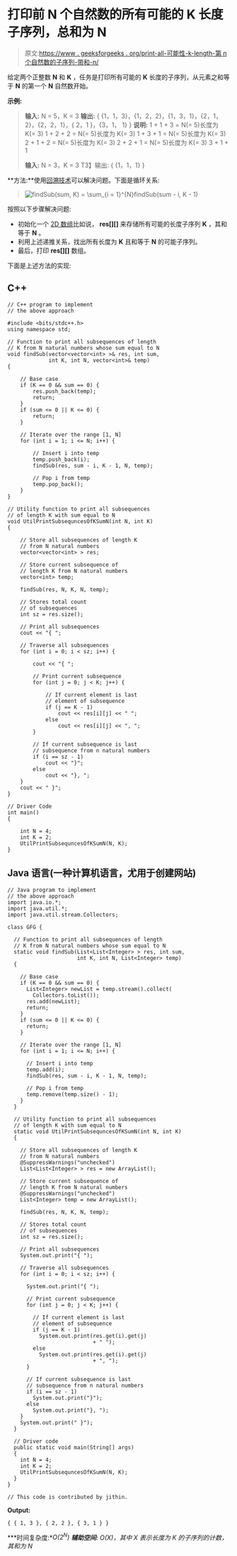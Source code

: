 # 打印前 N 个自然数的所有可能的 K 长度子序列，总和为 N

> 原文:[https://www . geeksforgeeks . org/print-all-可能性-k-length-第 n 个自然数的子序列-带和-n/](https://www.geeksforgeeks.org/print-all-possible-k-length-subsequences-of-first-n-natural-numbers-with-sum-n/)

给定两个正整数 **N** 和 **K** ，任务是打印所有可能的 **K** 长度的子序列，从元素之和等于 **N** 的第一个 **N** 自然数开始。

**示例:**

> **输入:** N = 5，K = 3
> **输出:** { {1，1，3}，{1，2，2}，{1，3，1}，{2，1，2}，{2，2，1}，{ 2，1 }，{3，1， 1} }
> **说明:**
> 1 + 1 + 3 = N(= 5)长度为 K(= 3)
> 1 + 2 + 2 = N(= 5)长度为 K(= 3)
> 1 + 3 + 1 = N(= 5)长度为 K(= 3)
> 2 + 1 + 2 = N(= 5)长度为 K(= 3)
> 2 + 2 + 1 = N(= 5)长度为 K(= 3)
> 3 + 1 + 1
> 
> **输入:** N = 3，K = 3
> T3】输出: { {1，1，1} }

**方法:**使用[回溯技术](https://www.geeksforgeeks.org/backtracking-algorithms/)可以解决问题。下面是循环关系:

> ![findSub(sum, K) = \sum_{i = 1}^{N}findSub(sum - i, K - 1)    ](img/fc7efcb131553ec37401e9ed58070af2.png "Rendered by QuickLaTeX.com")

按照以下步骤解决问题:

*   初始化一个 [2D 数组](https://www.geeksforgeeks.org/vector-of-vectors-in-c-stl-with-examples/)比如说， **res[][]** 来存储所有可能的长度子序列 **K** ，其和等于 **N** 。
*   利用上述递推关系，找出所有长度为 **K** 且和等于 **N** 的可能子序列。
*   最后，打印 **res[][]** 数组。

下面是上述方法的实现:

## C++

```
// C++ program to implement
// the above approach

#include <bits/stdc++.h>
using namespace std;

// Function to print all subsequences of length
// K from N natural numbers whose sum equal to N
void findSub(vector<vector<int> >& res, int sum,
             int K, int N, vector<int>& temp)
{

    // Base case
    if (K == 0 && sum == 0) {
        res.push_back(temp);
        return;
    }
    if (sum <= 0 || K <= 0) {
        return;
    }

    // Iterate over the range [1, N]
    for (int i = 1; i <= N; i++) {

        // Insert i into temp
        temp.push_back(i);
        findSub(res, sum - i, K - 1, N, temp);

        // Pop i from temp
        temp.pop_back();
    }
}

// Utility function to print all subsequences
// of length K with sum equal to N
void UtilPrintSubsequncesOfKSumN(int N, int K)
{

    // Store all subsequences of length K
    // from N natural numbers
    vector<vector<int> > res;

    // Store current subsequence of
    // length K from N natural numbers
    vector<int> temp;

    findSub(res, N, K, N, temp);

    // Stores total count
    // of subsequences
    int sz = res.size();

    // Print all subsequences
    cout << "{ ";

    // Traverse all subsequences
    for (int i = 0; i < sz; i++) {

        cout << "{ ";

        // Print current subsequence
        for (int j = 0; j < K; j++) {

            // If current element is last
            // element of subsequence
            if (j == K - 1)
                cout << res[i][j] << " ";
            else
                cout << res[i][j] << ", ";
        }

        // If current subsequence is last
        // subsequence from n natural numbers
        if (i == sz - 1)
            cout << "}";
        else
            cout << "}, ";
    }
    cout << " }";
}

// Driver Code
int main()
{

    int N = 4;
    int K = 2;
    UtilPrintSubsequncesOfKSumN(N, K);
}
```

## Java 语言(一种计算机语言，尤用于创建网站)

```
// Java program to implement
// the above approach
import java.io.*;
import java.util.*;
import java.util.stream.Collectors;

class GFG {

  // Function to print all subsequences of length
  // K from N natural numbers whose sum equal to N
  static void findSub(List<List<Integer> > res, int sum,
                      int K, int N, List<Integer> temp)
  {

    // Base case
    if (K == 0 && sum == 0) {
      List<Integer> newList = temp.stream().collect(
        Collectors.toList());
      res.add(newList);
      return;
    }
    if (sum <= 0 || K <= 0) {
      return;
    }

    // Iterate over the range [1, N]
    for (int i = 1; i <= N; i++) {

      // Insert i into temp
      temp.add(i);
      findSub(res, sum - i, K - 1, N, temp);

      // Pop i from temp
      temp.remove(temp.size() - 1);
    }
  }

  // Utility function to print all subsequences
  // of length K with sum equal to N
  static void UtilPrintSubsequncesOfKSumN(int N, int K)
  {

    // Store all subsequences of length K
    // from N natural numbers
    @SuppressWarnings("unchecked")
    List<List<Integer> > res = new ArrayList();

    // Store current subsequence of
    // length K from N natural numbers
    @SuppressWarnings("unchecked")
    List<Integer> temp = new ArrayList();

    findSub(res, N, K, N, temp);

    // Stores total count
    // of subsequences
    int sz = res.size();

    // Print all subsequences
    System.out.print("{ ");

    // Traverse all subsequences
    for (int i = 0; i < sz; i++) {

      System.out.print("{ ");

      // Print current subsequence
      for (int j = 0; j < K; j++) {

        // If current element is last
        // element of subsequence
        if (j == K - 1)
          System.out.print(res.get(i).get(j)
                           + " ");
        else
          System.out.print(res.get(i).get(j)
                           + ", ");
      }

      // If current subsequence is last
      // subsequence from n natural numbers
      if (i == sz - 1)
        System.out.print("}");
      else
        System.out.print("}, ");
    }
    System.out.print(" }");
  }

  // Driver code
  public static void main(String[] args)
  {
    int N = 4;
    int K = 2;
    UtilPrintSubsequncesOfKSumN(N, K);
  }
}

// This code is contributed by jithin.
```

**Output:** 

```
{ { 1, 3 }, { 2, 2 }, { 3, 1 } }
```

***时间复杂度:**O(2<sup>N</sup>)*
***辅助空间:** O(X)，其中 X 表示长度为 K 的子序列的计数，其和为 N*